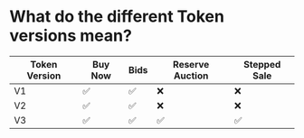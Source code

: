# What do the different Token versions mean?

| Token Version | Buy Now | Bids | Reserve Auction  | Stepped Sale |
|---------------|---------|------|------------------|--------------|
| V1            |    ✅    |   ✅  |         ❌        |       ❌      |
| V2            |    ✅    |   ✅  |         ❌        |       ❌      |
| V3            |    ✅    |   ✅  |         ✅        |       ✅      |